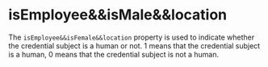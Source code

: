 # isEmployee&&isMale&&location

The `isEmployee&&isFemale&&location` property is used to indicate whether the credential subject is a human or not. 1 means that the credential subject is a human, 0 means that the credential subject is not a human.